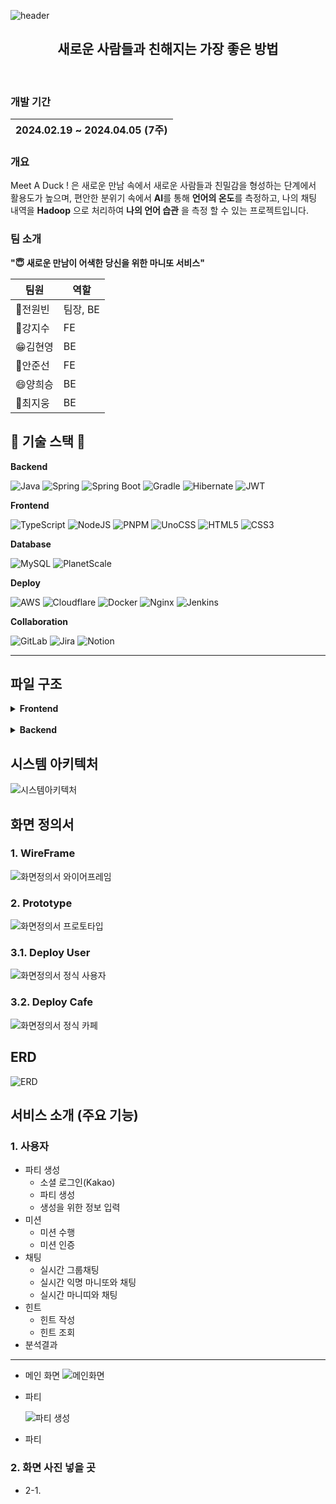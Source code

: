 ![header](https://capsule-render.vercel.app/api?type=waving&color=gradient&height=180&section=header&text=MeetADuck!&fontSize=32&animation=fadeIn&fontAlignY=36&fontColor=000000)

<h2 align="center">
새로운 사람들과 친해지는 가장 좋은 방법
</h2>
<br>
<p align="center">
<!-- <a href="https://ssafy.coffee">Visit Our Site</a> -->
</p>

### 개발 기간

| 2024.02.19 ~ 2024.04.05 (7주) |
| ----------------------- |

### 개요

Meet A Duck ! 은 새로운 만남 속에서 새로운 사람들과 친밀감을 형성하는 단계에서 활용도가 높으며,
편안한 분위기 속에서 **AI**를 통해 **언어의 온도**를 측정하고, 나의 채팅 내역을 **Hadoop** 으로 처리하여 **나의 언어 습관** 을 측정 할 수 있는 프로젝트입니다.

### 팀 소개

**"😇 새로운 만남이 어색한 당신을 위한 마니또 서비스"**

| 팀원    | 역할      |
| ------- | --------- |
| 👼전원빈 | 팀장, BE  |
| 👶강지수 | FE        |
| 😁김현영 | BE        |
| 👩안준선 | FE        |
| 😄양희승 | BE        |
| 👦최지웅 | BE        |

## 🔨 기술 스택 🔨

**Backend**

![Java](https://img.shields.io/badge/java-%23ED8B00.svg?style=for-the-badge&logo=openjdk&logoColor=white)
![Spring](https://img.shields.io/badge/spring-%236DB33F.svg?style=for-the-badge&logo=spring&logoColor=white)
![Spring Boot](https://img.shields.io/badge/Spring%20Boot-6DB33F?style=for-the-badge&logo=spring%20boot&logoColor=white)
![Gradle](https://img.shields.io/badge/Gradle-02303A.svg?style=for-the-badge&logo=Gradle&logoColor=white)
![Hibernate](https://img.shields.io/badge/Hibernate-59666C?style=for-the-badge&logo=Hibernate&logoColor=white)
![JWT](https://img.shields.io/badge/JWT-black?style=for-the-badge&logo=JSON%20web%20tokens)

**Frontend**

![TypeScript](https://img.shields.io/badge/typescript-%23007ACC.svg?style=for-the-badge&logo=typescript&logoColor=white)
![NodeJS](https://img.shields.io/badge/node.js-6DA55F?style=for-the-badge&logo=node.js&logoColor=white)
![PNPM](https://img.shields.io/badge/pnpm-%234a4a4a.svg?style=for-the-badge&logo=pnpm&logoColor=f69220)
![UnoCSS](https://img.shields.io/badge/unocss-333333.svg?style=for-the-badge&logo=unocss&logoColor=white)
![HTML5](https://img.shields.io/badge/html5-%23E34F26.svg?style=for-the-badge&logo=html5&logoColor=white)
![CSS3](https://img.shields.io/badge/css3-%231572B6.svg?style=for-the-badge&logo=css3&logoColor=white)

**Database**

![MySQL](https://img.shields.io/badge/mysql-4479A1?style=for-the-badge&logo=mysql&logoColor=white)
![PlanetScale](https://img.shields.io/badge/planetscale-%23000000.svg?style=for-the-badge&logo=planetscale&logoColor=white)


**Deploy**

![AWS](https://img.shields.io/badge/AWS-%23FF9900.svg?style=for-the-badge&logo=amazon-aws&logoColor=white)
![Cloudflare](https://img.shields.io/badge/Cloudflare-F38020?style=for-the-badge&logo=Cloudflare&logoColor=white)
![Docker](https://img.shields.io/badge/docker-%230db7ed.svg?style=for-the-badge&logo=docker&logoColor=white)
![Nginx](https://img.shields.io/badge/nginx-%23009639.svg?style=for-the-badge&logo=nginx&logoColor=white)
![Jenkins](https://img.shields.io/badge/jenkins-%232C5263.svg?style=for-the-badge&logo=jenkins&logoColor=white)


**Collaboration**

![GitLab](https://img.shields.io/badge/gitlab-%23181717.svg?style=for-the-badge&logo=gitlab&logoColor=white)
![Jira](https://img.shields.io/badge/jira-%230A0FFF.svg?style=for-the-badge&logo=jira&logoColor=white)
![Notion](https://img.shields.io/badge/Notion-%23000000.svg?style=for-the-badge&logo=notion&logoColor=white)

---

## 파일 구조

<details>
<summary>
<b>Frontend</b>
</summary>

```log
frontend 패키지 구조 (향후 추가)
```
</details>

<br>

<details>
<summary>
<b>Backend</b>
</summary>

```log
Backend 패키지 구조 (향후 추가)
```
</details>

## 시스템 아키텍처

![시스템아키텍처](https://lab.ssafy.com/s10-bigdata-dist-sub2/S10P22C108/-/blob/develop/exec/System%20Architecture.png)

## 화면 정의서

### 1. WireFrame

![화면정의서 와이어프레임]()

### 2. Prototype

![화면정의서 프로토타입]()

### 3.1. Deploy User

![화면정의서 정식 사용자]()

### 3.2. Deploy Cafe

![화면정의서 정식 카페]()

## ERD

![ERD](https://lab.ssafy.com/s10-bigdata-dist-sub2/S10P22C108/-/blob/develop/exec/ERD.png?ref_type=heads)

## 서비스 소개 (주요 기능)

### 1. 사용자

- 파티 생성
  - 소셜 로그인(Kakao)
  - 파티 생성
  - 생성을 위한 정보 입력
- 미션
   - 미션 수행
   - 미션 인증
- 채팅
    - 실시간 그룹채팅
    - 실시간 익명 마니또와 채팅
    - 실시간 마니띠와 채팅
- 힌트
    - 힌트 작성
    - 힌트 조회
- 분석결과

---

- 메인 화면
  ![메인화면]()

- 파티

  ![파티 생성]()

- 파티
  ![]()

### 2. 화면 사진 넣을 곳

- 2-1. 

  ![]()